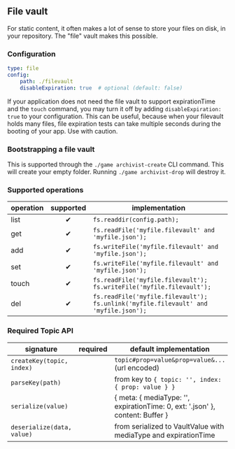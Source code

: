 ## File vault

For static content, it often makes a lot of sense to store your files on disk, in your repository.
The "file" vault makes this possible.


### Configuration

```yaml
type: file
config:
    path: ./filevault
    disableExpiration: true  # optional (default: false)
```

If your application does not need the file vault to support expirationTime and the `touch` command,
you may turn it off by adding `disableExpiration: true` to your configuration. This can be useful,
because when your filevault holds many files, file expiration tests can take multiple seconds during
the booting of your app. Use with caution.


### Bootstrapping a file vault

This is supported through the `./game archivist-create` CLI command. This will create your empty
folder. Running `./game archivist-drop` will destroy it.


### Supported operations

operation | supported | implementation
----------|:---------:|---------------
list      | ✔         | `fs.readdir(config.path);`
get       | ✔         | `fs.readFile('myfile.filevault' and 'myfile.json');`
add       | ✔         | `fs.writeFile('myfile.filevault' and 'myfile.json');`
set       | ✔         | `fs.writeFile('myfile.filevault' and 'myfile.json');`
touch     | ✔         | `fs.readFile('myfile.filevault'); fs.writeFile('myfile.filevault');`
del       | ✔         | `fs.readFile('myfile.filevault'); fs.unlink('myfile.filevault' and 'myfile.json');`


### Required Topic API

signature                  | required | default implementation
---------------------------|----------|-----------------------
`createKey(topic, index)`  |          | `topic#prop=value&prop=value&...` (url encoded)
`parseKey(path)`           |          | from key to `{ topic: '', index: { prop: value } }`
`serialize(value)`         |          | { meta: { mediaType: '', expirationTime: 0, ext: '.json' }, content: Buffer }
`deserialize(data, value)` |          | from serialized to VaultValue with mediaType and expirationTime
